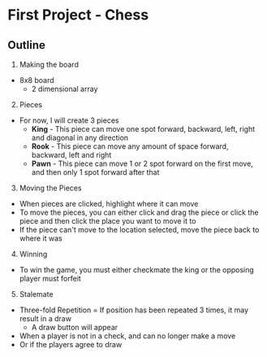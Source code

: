 # First Project - Chess

## **Outline**
1. Making the board
  * 8x8 board
    - 2 dimensional array
2. Pieces
  * For now, I will create 3 pieces
    - **King** - This piece can move one spot forward, backward, left, right and diagonal in any direction
    - **Rook** - This piece can move any amount of space forward, backward, left and right
    - **Pawn** - This piece can move 1 or 2 spot forward on the first move, and then only 1 spot forward after that
3. Moving the Pieces
  * When pieces are clicked, highlight where it can move
  * To move the pieces, you can either click and drag the piece or click the piece and then click the place you want to move it to
  * If the piece can't move to the location selected, move the piece back to where it was
4. Winning
  * To win the game, you must either checkmate the king or the opposing player must forfeit
5. Stalemate
  * Three-fold Repetition = If position has been repeated 3 times, it may result in a draw
    - A draw button will appear
  * When a player is not in a check, and can no longer make a move
  * Or if the players agree to draw
